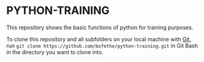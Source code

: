 # PYTHON-TRAINING
This repository shows the basic functions of python for training purposes.

To clone this repository and all subfolders on your local machine with [Git](https://git-scm.com/), run `git clone https://github.com/bofethe/python-training.git` in Git Bash in the directory you want to clone into.